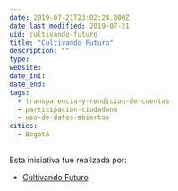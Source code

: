 ```yaml
---
date: 2019-07-21T23:02:24.000Z
date_last_modified: 2019-07-21
uid: cultivando-futuro
title: "Cultivando Futuro"
description: ""
type: 
website: 
date_ini: 
date_end: 
tags:
  - transparencia-y-rendicion-de-cuentas
  - participación-ciudadana
  - uso-de-datos-abiertos
cities: 
  - Bogotá
---
```


Esta iniciativa fue realizada por:

- [Cultivando Futuro](/i/cultivando-futuro.html)
